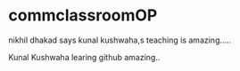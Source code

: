 # commclassroomOP

nikhil dhakad says kunal kushwaha,s teaching is amazing.....

Kunal Kushwaha learing github amazing..
